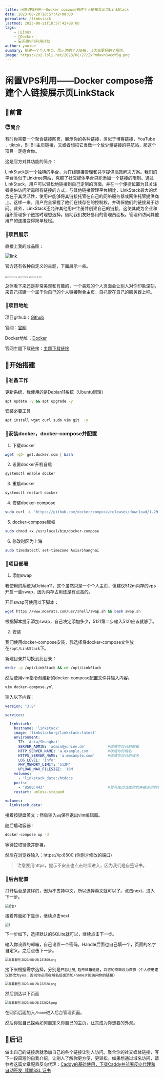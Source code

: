 ```yaml
---
title: 闲置VPS利用——Docker compose搭建个人链接展示页LinkStack
date: 2023-08-20T18:57:42+08:00
permalink: /linkstack
lastmod: 2023-08-21T18:57:42+08:00
tags: 
    - 🐘Linux
    - 🐋Docker
    - 💻闲置VPS利用计划
author: yuniee
summary: 搭建一个个人主页，展示你的个人链接，让大家更好的了解你。
image: https://s2.loli.net/2023/08/27/IxPmdavn8wcoW5g.png
---
```


# 闲置VPS利用——Docker compose搭建个人链接展示页LinkStack

## 🦜前言

### 😇简介

有时你需要一个聚合链接网页，展示你的各种链接，类似于博客链接，YouTube ，tiktok，BiliBili主页链接，又或者想把它当做一个放少量链接的导航站，那这个项目一定适合你。

这是官方对其功能的简介：

LinkStack是一个独特的平台，为在线链接管理和共享提供高效解决方案。我们的平台类似于Linktree网站，克服了社交媒体平台只能添加一个链接的限制。通过LinkStack，用户可以轻松地链接到自己定制的页面，并在一个便捷位置为其关注者提供访问所需所有链接的方式。与其他链接管理平台相比，LinkStack最大的优势在于其灵活性，使用户能够将其链接托管在自己的网络服务器或网络托管提供商上。这样一来，用户完全掌握了他们在线存在的控制权，并确保他们的链接易于访问。此外，LinkStack还允许其他用户注册并创建自己的链接，这使其成为企业和组织管理多个链接时理想选择。借助我们友好易用的管理员面板，管理和访问其他用户的连接变得简单轻松。

### 🐧项目展示

直接上我的成品图：

![link](https://s2.loli.net/2023/08/27/dEmJIgptLq9VKwO.png)

官方还有各种自定义的主题，下面展示一些。

<img src="https://s2.loli.net/2023/08/27/k7jSHiyAuVa4TNM.png" alt="preview _1_.png" style="zoom: 33%;" />

<img src="https://s2.loli.net/2023/08/27/8BElWRGigN3D5c9.png" alt="preview.png" style="zoom:33%;" />

<img src="https://s2.loli.net/2023/08/27/swJ7Eku2nSUZbme.png" alt="preview _2_.png" style="zoom:33%;" />

总体看下来还是非常美观和有趣的，一个美观的个人页面会让别人对你印象深刻，来自己搭建一个属于你自己的个人链接聚合主页，自托管在自己的服务器上吧。

### 🐨项目地址

项目github：[Github](https://github.com/LinkStackOrg/LinkStack)

官网：[官网](https://linkstack.org/)

Docker地址：[Docker](https://hub.docker.com/r/linkstackorg/linkstack)

官网主题下载链接：[主题下载链接](https://linkstack.org/themes/)

## 🦄开始搭建

### 🦖准备工作

更新系统，我使用的是Debian11系统（Ubuntu同理）

```bash
apt update -y && apt upgrade -y
```

安装必要工具

```bash
apt install wget curl sudo vim git  -y
```

### 🐋安装docker，docker-compose并配置

1. 下载docker   

```bash
wget -qO- get.docker.com | bash
```

2. 设置docker开机自启

```bash
systemctl enable docker
```

3. 重启docker

```bash
systemctl restart docker
```

4. 安装docker-compose

```bash
sudo curl -L "https://github.com/docker/compose/releases/download/1.29.2/docker-compose-$(uname -s)-$(uname -m)" -o /usr/local/bin/docker-compose
```

5. docker-compose赋权

```bash
sudo chmod +x /usr/local/bin/docker-compose
```

6. 修改时区为上海

```bash
sudo timedatectl set-timezone Asia/Shanghai
```

### 🦂项目部署

1. 添加swap

我使用的系统为Debian11，这个虽然只是一个个人主页，但建议512m内存的vps开启一些swap，因为内存占用还是有点高的。

开启swap可使用以下脚本：

```bash
wget https://www.moerats.com/usr/shell/swap.sh && bash swap.sh
```

根据脚本提示添加swap，自己决定添加多少，512(第二步输入512)应该就够了。

2. 安装

我们使用docker-compose安装，我选择将docker-compose文件放在`/opt/LinkStack`下。

新建目录并切换到此目录：

```bash
mkdir -p /opt/LinkStack && cd /opt/LinkStack
```

然后使用vim指令创建新的docker-compose配置文件并输入内容。

```bash
vim docker-compose.yml
```

输入以下内容：

```yaml
version: "3.8"

services:

  linkstack:
    hostname: 'linkstack'
    image: 'linkstackorg/linkstack:latest'
    environment:
      TZ: 'Asia/Shanghai'
      SERVER_ADMIN: 'admin@yuniee.de'          #改成你自己的邮箱
      HTTP_SERVER_NAME: 'a.example.com'        #改成你的域名
      HTTPS_SERVER_NAME: 'a.emxample.com'      #改成你自己的域名
      LOG_LEVEL: 'info'
      PHP_MEMORY_LIMIT: '512M'        
      UPLOAD_MAX_FILESIZE: '16M'
    volumes:
      - 'linkstack_data:/htdocs' 
    ports:
      - '8500:443'                             #冒号左边改成你的未被占用的端口 
    restart: unless-stopped

volumes:
  linkstack_data:
```

接着按键盘英文 `:` 然后输入`wq`保存退出vim编辑器。

随后启动容器：

```bash
docker-compose up -d
```

等待拉取镜像并部署。

然后在浏览器输入：https://ip:8500 (你刚才修改的端口) 

> 注意要用https，提示不安全也点击继续进入，因为我们是自签证书。

### 🦧后台配置

打开后台是这样的，因为不支持中文，所以选择英文就可以了。点击next，进入下一步。

<img src="https://s2.loli.net/2023/08/28/uvCO4bDheSnzqLG.png" alt="后台1" style="zoom: 70%;" />



接着界面如下显示，继续点击next



<img src="https://s2.loli.net/2023/08/28/rBUGoPbtcVWhwym.png" alt="2" style="zoom:70%;" />



下一步如下，选择默认的SQLite就可以，继续点击下一步。

输入你设置的邮箱，自己设置一个密码，Handle后面也自己填一个，页面的名字自定义。之后点击下一步。

<img src="https://s2.loli.net/2023/08/28/yHKIENMiaLlCzhb.png" alt="屏幕截图 2023-08-28 221809.png" style="zoom:70%;" />

接下来根据需求选择，分别是`开启注册`, `启用邮箱验证`，`将您的页面设为首页（个人使用建议修改为yes，否则你必须在域名后面添加/home才能访问你的链接）`

<img src="https://s2.loli.net/2023/08/28/5wKdXHMky3WInsx.png" alt="屏幕截图 2023-08-28 222120.png" style="zoom:70%;" />





然后到达以下页面



<img src="https://s2.loli.net/2023/08/28/DswOZVfp7134Qqe.png" alt="屏幕截图 2023-08-28 222625.png" style="zoom:70%;" />

在网页后面加入`/home`进入后台管理页面。

然后你就自己探索如何自定义你自己的主页，让其成为你想要的外观。

## 🫣后记

做出自己的链接后就添加自己的各个链接让别人访问。聚合你的社交媒体链接，写下一段简短的自我介绍，让别人了解你更方便，更轻松。如果想通过域名访问，请参考这篇文章配置反向代理：[Caddy的基础使用，下载Caddy并部署反向代理和自动签发, 续期SSL 证书](https://www.yunieebk.com/2023/07/30/caddy%E7%9A%84%E5%9F%BA%E7%A1%80%E4%BD%BF%E7%94%A8%EF%BC%8C%E4%B8%8B%E8%BD%BDcaddy%E5%B9%B6%E9%83%A8%E7%BD%B2%E5%8F%8D%E5%90%91%E4%BB%A3%E7%90%86%E5%92%8C%E8%87%AA%E5%8A%A8%E7%AD%BE%E5%8F%91-%E7%BB%AD%E6%9C%9Fssl-%E8%AF%81%E4%B9%A6/)
